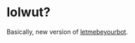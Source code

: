 lolwut?
==========

Basically, new version of [letmebeyourbot](https://github.com/xeqlol/letmebeyourbot).
